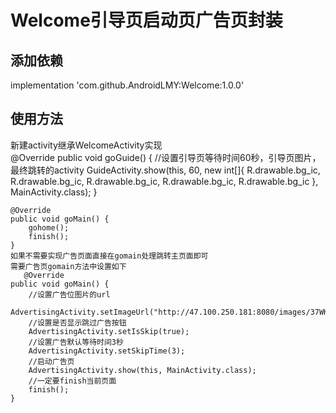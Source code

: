 # Welcome引导页启动页广告页封装
## 添加依赖<br>
implementation 'com.github.AndroidLMY:Welcome:1.0.0'<br>
## 使用方法<br>
新建activity继承WelcomeActivity实现<br>
    @Override
    public void goGuide() {
        //设置引导页等待时间60秒，引导页图片，最终跳转的activity
        GuideActivity.show(this, 60, new int[]{
                R.drawable.bg_ic,
                R.drawable.bg_ic,
                R.drawable.bg_ic,
                R.drawable.bg_ic,
                R.drawable.bg_ic
        }, MainActivity.class);
    }

    @Override
    public void goMain() {
        gohome();
        finish();
    }
    如果不需要实现广告页面直接在gomain处理跳转主页面即可
    需要广告页gomain方法中设置如下
       @Override
    public void goMain() {
        //设置广告位图片的url
        AdvertisingActivity.setImageUrl("http://47.100.250.181:8080/images/37WKKVZF.jpg");
        //设置是否显示跳过广告按钮
        AdvertisingActivity.setIsSkip(true);
        //设置广告默认等待时间3秒
        AdvertisingActivity.setSkipTime(3);
        //启动广告页
        AdvertisingActivity.show(this, MainActivity.class);
        //一定要finish当前页面
        finish();
    }
    
